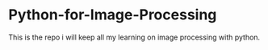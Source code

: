 # Python-for-Image-Processing
This is  the repo i will keep all my learning on image processing with python.
